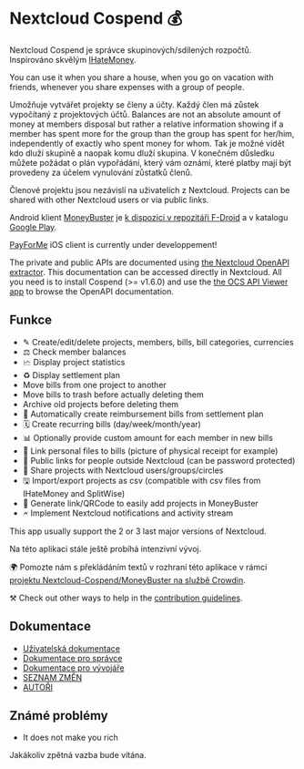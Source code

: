 # Nextcloud Cospend 💰

Nextcloud Cospend je správce skupinových/sdílených rozpočtů. Inspirováno skvělým [IHateMoney](https://github.com/spiral-project/ihatemoney/).

You can use it when you share a house, when you go on vacation with friends, whenever you share expenses with a group of people.

Umožňuje vytvářet projekty se členy a účty. Každý člen má zůstek vypočítaný z projektových účtů. Balances are not an absolute amount of money at members disposal but rather a relative information showing if a member has spent more for the group than the group has spent for her/him, independently of exactly who spent money for whom. Tak je možné vidět kdo dluží skupině a naopak komu dluží skupina. V konečném důsledku můžete požádat o plán vypořádání, který vám oznámí, které platby mají být provedeny za účelem vynulování zůstatků členů.

Členové projektu jsou nezávislí na uživatelích z Nextcloud. Projects can be shared with other Nextcloud users or via public links.

Android klient [MoneyBuster](https://gitlab.com/eneiluj/moneybuster) je [k dispozici v repozitáři F-Droid](https://f-droid.org/packages/net.eneiluj.moneybuster/) a v katalogu [Google Play](https://play.google.com/store/apps/details?id=net.eneiluj.moneybuster).

[PayForMe](https://github.com/mayflower/PayForMe) iOS client is currently under developpement!

The private and public APIs are documented using [the Nextcloud OpenAPI extractor](https://github.com/nextcloud/openapi-extractor/). This documentation can be accessed directly in Nextcloud. All you need is to install Cospend (>= v1.6.0) and use the [the OCS API Viewer app](https://apps.nextcloud.com/apps/ocs_api_viewer) to browse the OpenAPI documentation.

## Funkce

* ✎ Create/edit/delete projects, members, bills, bill categories, currencies
* ⚖ Check member balances
* 🗠 Display project statistics
* ♻ Display settlement plan
* Move bills from one project to another
* Move bills to trash before actually deleting them
* Archive old projects before deleting them
* 🎇 Automatically create reimbursement bills from settlement plan
* 🗓 Create recurring bills (day/week/month/year)
* 📊 Optionally provide custom amount for each member in new bills
* 🔗 Link personal files to bills (picture of physical receipt for example)
* 👩 Public links for people outside Nextcloud (can be password protected)
* 👫 Share projects with Nextcloud users/groups/circles
* 🖫 Import/export projects as csv (compatible with csv files from IHateMoney and SplitWise)
* 🔗 Generate link/QRCode to easily add projects in MoneyBuster
* 🗲 Implement Nextcloud notifications and activity stream

This app usually support the 2 or 3 last major versions of Nextcloud.

Na této aplikaci stále ještě probíhá intenzivní vývoj.

🌍 Pomozte nám s překládáním textů v rozhraní této aplikace v rámci [projektu Nextcloud-Cospend/MoneyBuster na službě Crowdin](https://crowdin.com/project/moneybuster).

⚒ Check out other ways to help in the [contribution guidelines](https://github.com/julien-nc/cospend-nc/blob/master/CONTRIBUTING.md).

## Dokumentace

* [Uživatelská dokumentace](https://github.com/julien-nc/cospend-nc/blob/master/docs/user.md)
* [Dokumentace pro správce](https://github.com/julien-nc/cospend-nc/blob/master/docs/admin.md)
* [Dokumentace pro vývojáře](https://github.com/julien-nc/cospend-nc/blob/master/docs/dev.md)
* [SEZNAM ZMĚN](https://github.com/julien-nc/cospend-nc/blob/master/CHANGELOG.md#change-log)
* [AUTOŘI](https://github.com/julien-nc/cospend-nc/blob/master/AUTHORS.md#authors)

## Známé problémy

* It does not make you rich

Jakákoliv zpětná vazba bude vítána.

